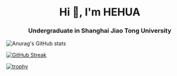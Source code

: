 <h1 align="center">Hi 👋, I'm HEHUA</h1>
<h3 align="center">Undergraduate in Shanghai Jiao Tong University</h3>



![Anurag's GitHub stats](https://github-readme-stats.vercel.app/api?username=hehua2005&show_icons=true&theme=tokyonight)

[![GitHub Streak](https://streak-stats.demolab.com?user=HEHUA2005&theme=tokyonight)](https://git.io/streak-stats)

[![trophy](https://github-profile-trophy.vercel.app/?username=hehua2005&theme=algolia)](https://github.com/ryo-ma/github-profile-trophy)
